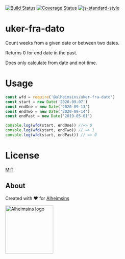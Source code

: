 [![Build Status](https://travis-ci.com/Alheimsins/uker-fra-dato.svg?branch=main)](https://travis-ci.com/Alheimsins/uker-fra-dato)
[![Coverage Status](https://coveralls.io/repos/Alheimsins/uker-fra-dato/badge.svg?branch=main&service=github)](https://coveralls.io/github/Alheimsins/uker-fra-dato?branch=master)
[![js-standard-style](https://img.shields.io/badge/code%20style-standard-brightgreen.svg?style=flat)](https://github.com/feross/standard)

# uker-fra-dato

Count weeks from a given date or between two dates.

Returns 0 for end date in the past.

Does only calculate from date and not time.

# Usage

```JavaScript
const wfd = require('@alheimsins/uker-fra-dato')
const start = new Date('2020-09-07')
const endOne = new Date('2020-09-13')
const endTwo = new Date('2020-09-14')
const endPast = new Date('2019-05-01')

console.log(wfd(start, endOne)) //=> 0
console.log(wfd(start, endTwo)) // => 1
console.log(wfd(start, endPast)) // => 0
```

# License

[MIT](LICENSE)

## About

Created with ❤ for [Alheimsins](https://alheimsins.net)

<img src="https://image.ibb.co/dPH08G/logo_black.png" alt="Alheimsins logo" height="150px" width="150px" />
